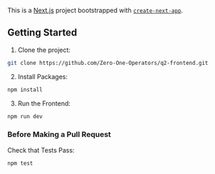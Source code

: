 This is a [Next.js](https://nextjs.org) project bootstrapped with [`create-next-app`](https://nextjs.org/docs/app/api-reference/cli/create-next-app).

## Getting Started

1. Clone the project:

```bash
git clone https://github.com/Zero-One-Operators/q2-frontend.git
```

2. Install Packages:

```bash
npm install
```

3. Run the Frontend:

```bash
npm run dev
```

### Before Making a Pull Request

Check that Tests Pass:

```bash
npm test
```
